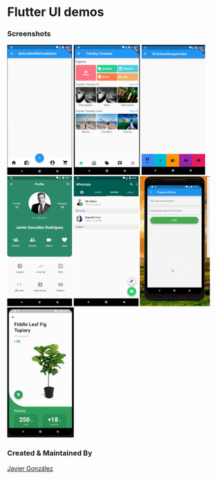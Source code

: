 # Flutter UI demos

### Screenshots

<img src="ss1.png" height="300em" /> <img src="ss2.png" height="300em" /> <img src="ss3.gif" height="300em" /> <img src="ss3.png" height="300em" />  <img src="ss4.png" height="300em" /> <img src="ss5.gif" height="300em" /> <img src="ss5.png" height="300em" />

### Created & Maintained By

[Javier González](https://github.com/javico2609)

